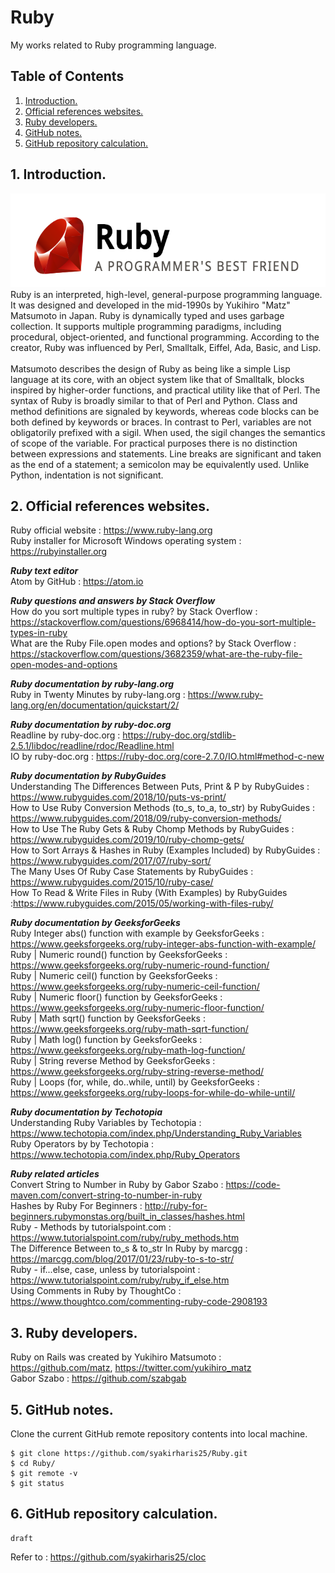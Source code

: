 # Ruby
My works related to Ruby programming language.

## Table of Contents
1. [Introduction.](#introduction)
2. [Official references websites.](#references)
3. [Ruby developers.](#developers)
4. [GitHub notes.](#github)
5. [GitHub repository calculation.](#calculation)

<a name="introduction"></a>
## 1. Introduction.
<img src="ruby.png" height="150"> 
Ruby is an interpreted, high-level, general-purpose programming language. It was designed and developed in the mid-1990s by Yukihiro "Matz" Matsumoto in Japan. Ruby is dynamically typed and uses garbage collection. It supports multiple programming paradigms, including procedural, object-oriented, and functional programming. According to the creator, Ruby was influenced by Perl, Smalltalk, Eiffel, Ada, Basic, and Lisp.
<br /><br />
Matsumoto describes the design of Ruby as being like a simple Lisp language at its core, with an object system like that of Smalltalk, blocks inspired by higher-order functions, and practical utility like that of Perl. The syntax of Ruby is broadly similar to that of Perl and Python. Class and method definitions are signaled by keywords, whereas code blocks can be both defined by keywords or braces. In contrast to Perl, variables are not obligatorily prefixed with a sigil. When used, the sigil changes the semantics of scope of the variable. For practical purposes there is no distinction between expressions and statements. Line breaks are significant and taken as the end of a statement; a semicolon may be equivalently used. Unlike Python, indentation is not significant.

<a name="references"></a>
## 2. Official references websites. 
Ruby official website : https://www.ruby-lang.org <br />
Ruby installer for Microsoft Windows operating system : https://rubyinstaller.org <br />

**_Ruby text editor_** <br />
Atom by GitHub : https://atom.io <br />

**_Ruby questions and answers by Stack Overflow_** <br />
How do you sort multiple types in ruby? by Stack Overflow : https://stackoverflow.com/questions/6968414/how-do-you-sort-multiple-types-in-ruby <br />
What are the Ruby File.open modes and options? by Stack Overflow : https://stackoverflow.com/questions/3682359/what-are-the-ruby-file-open-modes-and-options <br />

**_Ruby documentation by ruby-lang.org_** <br />
Ruby in Twenty Minutes by ruby-lang.org : https://www.ruby-lang.org/en/documentation/quickstart/2/ <br />

**_Ruby documentation by ruby-doc.org_** <br />
Readline by ruby-doc.org : https://ruby-doc.org/stdlib-2.5.1/libdoc/readline/rdoc/Readline.html <br />
IO by ruby-doc.org : https://ruby-doc.org/core-2.7.0/IO.html#method-c-new <br />

**_Ruby documentation by RubyGuides_** <br />
Understanding The Differences Between Puts, Print & P by RubyGuides : https://www.rubyguides.com/2018/10/puts-vs-print/ <br />
How to Use Ruby Conversion Methods (to_s, to_a, to_str) by RubyGuides : https://www.rubyguides.com/2018/09/ruby-conversion-methods/<br/>
How to Use The Ruby Gets & Ruby Chomp Methods by RubyGuides : https://www.rubyguides.com/2019/10/ruby-chomp-gets/ <br />
How to Sort Arrays & Hashes in Ruby (Examples Included) by RubyGuides : https://www.rubyguides.com/2017/07/ruby-sort/ <br />
The Many Uses Of Ruby Case Statements by RubyGuides : https://www.rubyguides.com/2015/10/ruby-case/ <br />
How To Read & Write Files in Ruby (With Examples) by RubyGuides :https://www.rubyguides.com/2015/05/working-with-files-ruby/ <br />

**_Ruby documentation by GeeksforGeeks_** <br />
Ruby Integer abs() function with example by GeeksforGeeks : https://www.geeksforgeeks.org/ruby-integer-abs-function-with-example/ <br />
Ruby | Numeric round() function by GeeksforGeeks : https://www.geeksforgeeks.org/ruby-numeric-round-function/ <br />
Ruby | Numeric ceil() function by GeeksforGeeks : https://www.geeksforgeeks.org/ruby-numeric-ceil-function/ <br />
Ruby | Numeric floor() function by GeeksforGeeks : https://www.geeksforgeeks.org/ruby-numeric-floor-function/ <br />
Ruby | Math sqrt() function by GeeksforGeeks : https://www.geeksforgeeks.org/ruby-math-sqrt-function/ <br />
Ruby | Math log() function by GeeksforGeeks : https://www.geeksforgeeks.org/ruby-math-log-function/ <br />
Ruby | String reverse Method by GeeksforGeeks : https://www.geeksforgeeks.org/ruby-string-reverse-method/ <br />
Ruby | Loops (for, while, do..while, until) by GeeksforGeeks : https://www.geeksforgeeks.org/ruby-loops-for-while-do-while-until/ <br />

**_Ruby documentation by Techotopia_** <br />
Understanding Ruby Variables by Techotopia : https://www.techotopia.com/index.php/Understanding_Ruby_Variables <br />
Ruby Operators by by Techotopia : https://www.techotopia.com/index.php/Ruby_Operators <br />

**_Ruby related articles_** <br />
Convert String to Number in Ruby by Gabor Szabo : https://code-maven.com/convert-string-to-number-in-ruby <br />
Hashes by Ruby For Beginners : http://ruby-for-beginners.rubymonstas.org/built_in_classes/hashes.html <br />
Ruby - Methods by tutorialspoint.com : https://www.tutorialspoint.com/ruby/ruby_methods.htm <br />
The Difference Between to_s & to_str In Ruby by marcgg : https://marcgg.com/blog/2017/01/23/ruby-to-s-to-str/ <br />
Ruby - if...else, case, unless by tutorialspoint : https://www.tutorialspoint.com/ruby/ruby_if_else.htm <br />
Using Comments in Ruby by ThoughtCo : https://www.thoughtco.com/commenting-ruby-code-2908193 <br />

<a name="developers"></a>
## 3. Ruby developers.
Ruby on Rails was created by Yukihiro Matsumoto : https://github.com/matz, https://twitter.com/yukihiro_matz <br />
Gabor Szabo : https://github.com/szabgab <br />
 
<a name="github"></a>
## 5. GitHub notes.
Clone the current GitHub remote repository contents into local machine.
```
$ git clone https://github.com/syakirharis25/Ruby.git
$ cd Ruby/
$ git remote -v
$ git status
```

<a name="calculation"></a>
## 6. GitHub repository calculation.
```
draft
```
Refer to : https://github.com/syakirharis25/cloc
